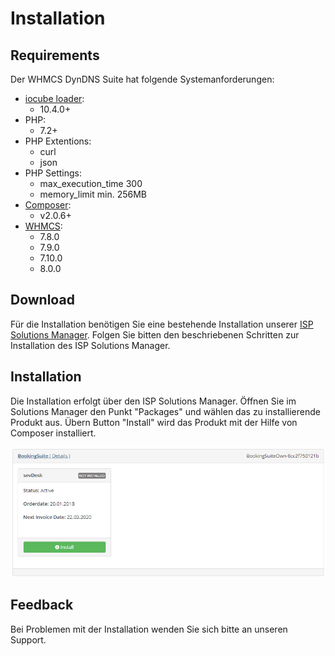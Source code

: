 # Installation

## Requirements

Der WHMCS DynDNS Suite hat folgende Systemanforderungen:

* [iocube loader](https://www.ioncube.com/):
  * 10.4.0+
* PHP:
  * 7.2+
* PHP Extentions:
  * curl
  * json
* PHP Settings:
  * max\_execution\_time 300
  * memory\_limit min. 256MB
* [Composer](https://getcomposer.org/):
  * v2.0.6+
* [WHMCS](https://www.whmcs.com):
  * 7.8.0
  * 7.9.0
  * 7.10.0
  * 8.0.0

## Download

Für die Installation benötigen Sie eine bestehende Installation unserer [ISP Solutions Manager](../isp-solutions-manager/installation.md). Folgen Sie bitten den beschriebenen Schritten zur Installation des ISP Solutions Manager.

## Installation

Die Installation erfolgt über den ISP Solutions Manager. Öffnen Sie im Solutions Manager den Punkt "Packages" und wählen das zu installierende Produkt aus. Übern Button "Install" wird das Produkt mit der Hilfe von Composer installiert.

![Installation Booking Suite](../.gitbook/assets/image%20%284%29.png)

## Feedback

Bei Problemen mit der Installation wenden Sie sich bitte an unseren Support.

